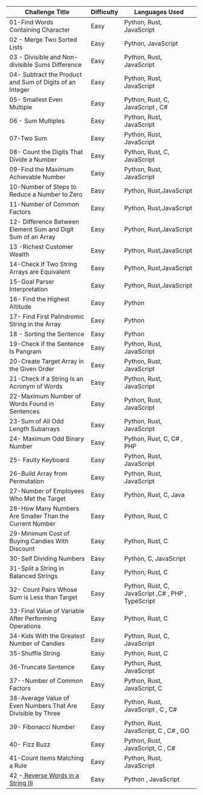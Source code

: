 | Challenge Title                                                                                 | Difficulty | Languages Used                                     |
| ----------------------------------------------------------------------------------------------- | ---------- | -------------------------------------------------- |
| 01-Find Words Containing Character                                                              | Easy       | Python, Rust, JavaScript                           |
| 02 - Merge Two Sorted Lists                                                                     | Easy       | Python, JavaScript                                 |
| 03 - Divisible and Non-divisible Sums Difference                                                | Easy       | Python, Rust, JavaScript                           |
| 04- Subtract the Product and Sum of Digits of an Integer                                        | Easy       | Python, Rust, JavaScript                           |
| 05- Smallest Even Multiple                                                                      | Easy       | Python, Rust, C, JavaScript , C#                   |
| 06 - Sum Multiples                                                                              | Easy       | Python, Rust, JavaScript                           |
| 07-Two Sum                                                                                      | Easy       | Python, Rust, JavaScript                           |
| 08- Count the Digits That Divide a Number                                                       | Easy       | Python, Rust, C, JavaScript                        |
| 09-Find the Maximum Achievable Number                                                           | Easy       | Python, Rust, JavaScript                           |
| 10-Number of Steps to Reduce a Number to Zero                                                   | Easy       | Python, Rust,JavaScript                            |
| 11-Number of Common Factors                                                                     | Easy       | Python, Rust,JavaScript                            |
| 12- Difference Between Element Sum and Digit Sum of an Array                                    | Easy       | Python, Rust,JavaScript                            |
| 13 -Richest Customer Wealth                                                                     | Easy       | Python, Rust,JavaScript                            |
| 14-Check If Two String Arrays are Equivalent                                                    | Easy       | Python, Rust,JavaScript                            |
| 15-Goal Parser Interpretation                                                                   | Easy       | Python, Rust,JavaScript                            |
| 16- Find the Highest Altitude                                                                   | Easy       | Python                                             |
| 17- Find First Palindromic String in the Array                                                  | Easy       | Python                                             |
| 18 - Sorting the Sentence                                                                       | Easy       | Python                                             |
| 19-Check if the Sentence Is Pangram                                                             | Easy       | Python, Rust, JavaScript                           |
| 20-Create Target Array in the Given Order                                                       | Easy       | Python, Rust, JavaScript                           |
| 21-Check if a String Is an Acronym of Words                                                     | Easy       | Python, Rust, JavaScript                           |
| 22-Maximum Number of Words Found in Sentences                                                   | Easy       | Python, Rust, JavaScript                           |
| 23-Sum of All Odd Length Subarrays                                                              | Easy       | Python, Rust, JavaScript                           |
| 24- Maximum Odd Binary Number                                                                   | Easy       | Python, Rust, C, C# , PHP                          |
| 25- Faulty Keyboard                                                                             | Easy       | Python, Rust, JavaScript                           |
| 26-Build Array from Permutation                                                                 | Easy       | Python, Rust, JavaScript                           |
| 27-Number of Employees Who Met the Target                                                       | Easy       | Python, Rust, C, Java                              |
| 28-How Many Numbers Are Smaller Than the Current Number                                         | Easy       | Python, Rust, C                                    |
| 29-Minimum Cost of Buying Candies With Discount                                                 | Easy       | Python, Rust, C                                    |
| 30-Self Dividing Numbers                                                                        | Easy       | Python, C, JavaScript                              |
| 31-Split a String in Balanced Strings                                                           | Easy       | Python, Rust, C                                    |
| 32- Count Pairs Whose Sum is Less than Target                                                   | Easy       | Python, Rust, C, JavaScript ,C# , PHP , TypeScript |
| 33-Final Value of Variable After Performing Operations                                          | Easy       | Python, Rust, C                                    |
| 34-Kids With the Greatest Number of Candies                                                     | Easy       | Python, Rust, C, JavaScript                        |
| 35-Shuffle String                                                                               | Easy       | Python, Rust, C                                    |
| 36-Truncate Sentence                                                                            | Easy       | Python, Rust, JavaScript                           |
| 37--Number of Common Factors                                                                    | Easy       | Python, Rust, JavaScript, C                        |
| 38-Average Value of Even Numbers That Are Divisible by Three                                    | Easy       | Python, Rust, JavaScript , C , C#                  |
| 39- Fibonacci Number                                                                            | Easy       | Python, Rust, JavaScript, C , C# , GO              |
| 40- Fizz Buzz                                                                                   | Easy       | Python, Rust, JavaScript, C , C#                   |
| 41-Count Items Matching a Rule                                                                  | Easy       | Python, Rust, JavaScript                           |
| 42 -[ Reverse Words in a String III](https://leetcode.com/problems/reverse-words-in-a-string-iii/) | Easy       | Python , JavaScript                                |
